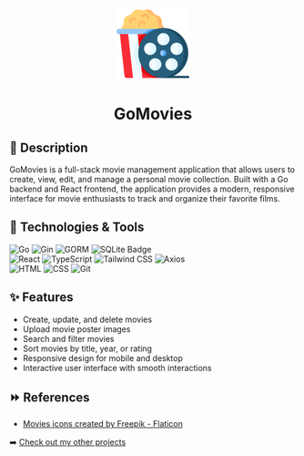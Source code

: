 <p align="center">
	<img src="https://github.com/cseri502/GoMovies/blob/main/frontend/public/movie.png" width="128" title="GoMovies">
</p>

<h1 align="center">GoMovies</h1>

## 📒 Description
GoMovies is a full-stack movie management application that allows users to create, view, edit, and manage a personal movie collection. Built with a Go backend and React frontend, the application provides a modern, responsive interface for movie enthusiasts to track and organize their favorite films.

## 🚀 Technologies & Tools
![Go](https://img.shields.io/badge/Go-00ADD8?style=for-the-badge&logo=go&logoColor=white)
![Gin](https://img.shields.io/badge/Gin-00ADD8?style=for-the-badge&logo=go&logoColor=white)
![GORM](https://img.shields.io/badge/GORM-00ADD8?style=for-the-badge&logo=go&logoColor=white)
![SQLite Badge](https://img.shields.io/badge/SQLite-003B57?logo=sqlite&logoColor=fff&style=for-the-badge)
<br />
![React](https://img.shields.io/badge/React-20232A?style=for-the-badge&logo=react&logoColor=61DAFB)
![TypeScript](https://img.shields.io/badge/typescript-%23007ACC.svg?style=for-the-badge&logo=typescript&logoColor=white)
![Tailwind CSS](https://img.shields.io/badge/Tailwind_CSS-38B2AC?style=for-the-badge&logo=tailwind-css&logoColor=white)
![Axios](https://img.shields.io/badge/Axios-5A29E4?style=for-the-badge&logo=axios&logoColor=white)
<br />
![HTML](https://img.shields.io/badge/HTML5-E34F26?style=for-the-badge&logo=html5&logoColor=white)
![CSS](https://img.shields.io/badge/CSS3-1572B6?style=for-the-badge&logo=css3&logoColor=white)
![Git](https://img.shields.io/badge/GIT-E44C30?style=for-the-badge&logo=git&logoColor=white)

## ✨ Features
- Create, update, and delete movies
- Upload movie poster images
- Search and filter movies
- Sort movies by title, year, or rating
- Responsive design for mobile and desktop
- Interactive user interface with smooth interactions

## ⏩ References
- <a href="https://www.flaticon.com/free-icons/movies" title="movies icons">Movies icons created by Freepik - Flaticon</a>

➡️ [Check out my other projects](https://github.com/cseri502)
